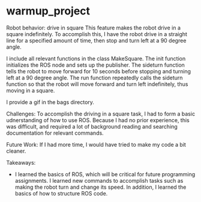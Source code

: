 # warmup_project

Robot behavior: drive in square
This feature makes the robot drive in a square indefinitely. To accomplish this, I have the robot drive in a straight line for a specified amount of time, then stop and turn left at a 90 degree angle. 

I include all relevant functions in the class MakeSquare. The init function initializes the ROS node and sets up the publisher. The sideturn function tells the robot to move forward for 10 seconds before stopping and turning left at a 90 degree angle. The run function repeatedly calls the sideturn function so that the robot will move forward and turn left indefinitely, thus moving in a square. 

I provide a gif in the bags directory. 


Challenges: 
To accomplish the driving in a square task, I had to form a basic udnerstanding of how to use ROS. Because I had no prior experience, this was difficult, and required a lot of background reading and searching documentation for relevant commands. 


Future Work: 
If I had more time, I would have tried to make my code a bit cleaner. 

Takeaways: 
- I learned the basics of ROS, which will be critical for future programming assignments. I learned new commands to accomplish tasks such as making the robot turn and change its speed. In addition, I learned the basics of how to structure ROS code. 

